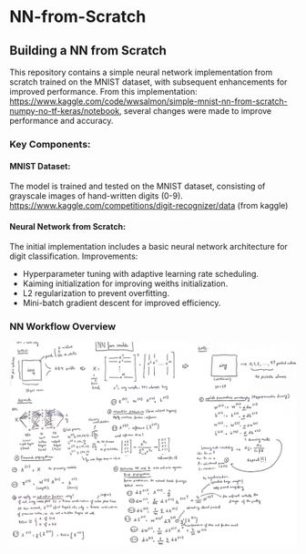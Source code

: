 # NN-from-Scratch
## Building a NN from Scratch

This repository contains a simple neural network implementation from scratch trained on the MNIST dataset, with subsequent enhancements for improved performance. 
From this implementation: https://www.kaggle.com/code/wwsalmon/simple-mnist-nn-from-scratch-numpy-no-tf-keras/notebook, several changes were made to improve performance and accuracy.

### Key Components:
#### MNIST Dataset:
The model is trained and tested on the MNIST dataset, consisting of grayscale images of hand-written digits (0-9).
https://www.kaggle.com/competitions/digit-recognizer/data (from kaggle)

#### Neural Network from Scratch:
The initial implementation includes a basic neural network architecture for digit classification.
Improvements:
- Hyperparameter tuning with adaptive learning rate scheduling.
- Kaiming initialization for improving weiths initialization.
- L2 regularization to prevent overfitting.
- Mini-batch gradient descent for improved efficiency.

### NN Workflow Overview
![Texto alternativo](NN%20workflow%20overview.jpg)
